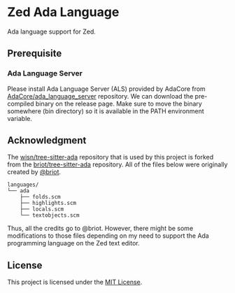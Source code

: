 # Zed Ada Language

Ada language support for Zed.

## Prerequisite

### Ada Language Server

Please install Ada Language Server (ALS) provided by AdaCore from
[AdaCore/ada_language_server](https://github.com/AdaCore/ada_language_server) repository.
We can download the pre-compiled binary on the release page.
Make sure to move the binary somewhere (bin directory) so it is available in the PATH environment variable.

## Acknowledgment

The [wisn/tree-sitter-ada](https://github.com/wisn/tree-sitter-ada) repository that is used by this project
is forked from the [briot/tree-sitter-ada](https://github.com/briot/tree-sitter-ada) repository.
All of the files below were originally created by [@briot](https://github.com/briot).

```
languages/
└── ada
    ├── folds.scm
    ├── highlights.scm
    ├── locals.scm
    └── textobjects.scm
```

Thus, all the credits go to @briot.
However, there might be some modifications to those files depending on my need
to support the Ada programming language on the Zed text editor.

## License

This project is licensed under the [MIT License](LICENSE).
